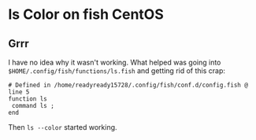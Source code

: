 # ls Color on fish CentOS
## Grrr

I have no idea why it wasn't working. What helped was going into `$HOME/.config/fish/functions/ls.fish` and getting rid of this crap:

```fish
# Defined in /home/readyready15728/.config/fish/conf.d/config.fish @ line 5
function ls
 command ls ;
end
```

Then `ls --color` started working.
